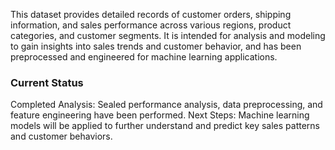 This dataset provides detailed records of customer orders, shipping information, and sales performance across various regions, product categories, and customer segments. It is intended for analysis and modeling to gain insights into sales trends and customer behavior, and has been preprocessed and engineered for machine learning applications.

### Current Status
Completed Analysis: Sealed performance analysis, data preprocessing, and feature engineering have been performed.
Next Steps: Machine learning models will be applied to further understand and predict key sales patterns and customer behaviors.
